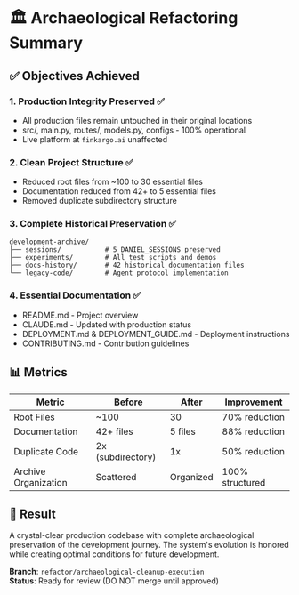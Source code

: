 # 🏛️ Archaeological Refactoring Summary

## ✅ Objectives Achieved

### 1. **Production Integrity Preserved** ✅
- All production files remain untouched in their original locations
- src/, main.py, routes/, models.py, configs - 100% operational
- Live platform at `finkargo.ai` unaffected

### 2. **Clean Project Structure** ✅
- Reduced root files from ~100 to 30 essential files
- Documentation reduced from 42+ to 5 essential files
- Removed duplicate subdirectory structure

### 3. **Complete Historical Preservation** ✅
```
development-archive/
├── sessions/           # 5 DANIEL_SESSIONS preserved
├── experiments/        # All test scripts and demos
├── docs-history/       # 42 historical documentation files
└── legacy-code/        # Agent protocol implementation
```

### 4. **Essential Documentation** ✅
- README.md - Project overview
- CLAUDE.md - Updated with production status
- DEPLOYMENT.md & DEPLOYMENT_GUIDE.md - Deployment instructions
- CONTRIBUTING.md - Contribution guidelines

## 📊 Metrics

| Metric | Before | After | Improvement |
|--------|--------|-------|-------------|
| Root Files | ~100 | 30 | 70% reduction |
| Documentation | 42+ files | 5 files | 88% reduction |
| Duplicate Code | 2x (subdirectory) | 1x | 50% reduction |
| Archive Organization | Scattered | Organized | 100% structured |

## 🎯 Result

A crystal-clear production codebase with complete archaeological preservation of the development journey. The system's evolution is honored while creating optimal conditions for future development.

**Branch**: `refactor/archaeological-cleanup-execution`  
**Status**: Ready for review (DO NOT merge until approved)